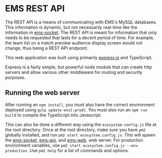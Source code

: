 # EMS REST API

The REST API is a means of communicating with EMS's MySQL databases. This information is dynamic, but not necessarily real-time like the information in 
[ems-socket](https://github.com/orange-alliance/event-management-system/tree/master/ems-socket). The REST API is meant for information that only needs to be requested that
lasts for a decent period of time. For example, the team list on a match preview audience display screen would not change, thus being a REST API endpoint.

This web application was built using primarily [express.js](https://expressjs.com/) and TypeScript.

Express is a fairly simple, but powerful node module that can create http servers and allow
various other middleware for routing and security purposes.

## Running the web server
After running an ```npm install```, you must also have the correct environment deployed using
`gulp update-env[:prod]`. You must also run an `npm run build` to compile the TypeScript into Javascript.

This can also be done a different way using the `ecosystem-config.js` file at the root directory.
Once at the root directory, make sure you have `pm2` globally installed, and run `pm2 start ecosystem.config.js`.
This will spawn the [ems-socket](https://github.com/orange-alliance/event-management-system/tree/master/ems-socket), [ems-api](https://github.com/orange-alliance/event-management-system/tree/master/ems-api),
and [ems-web](https://github.com/orange-alliance/event-management-system/tree/master/ems-web).
web server. For production environment variables, use `pm2 start ecosystem.config.js --env production`. Use ```pm2 help``` for a list of commands and options.
